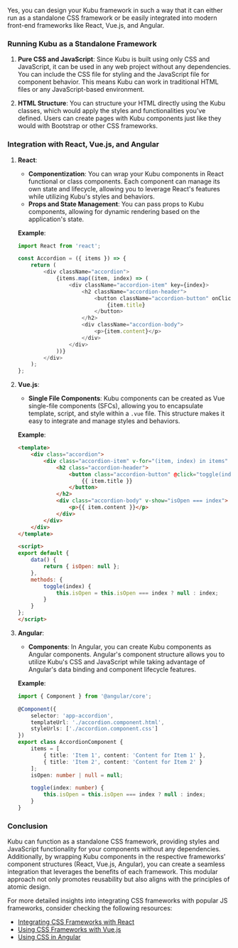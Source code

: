 Yes, you can design your Kubu framework in such a way that it can either run as a standalone CSS framework or be easily integrated into modern front-end frameworks like React, Vue.js, and Angular.

### Running Kubu as a Standalone Framework

1. **Pure CSS and JavaScript**: Since Kubu is built using only CSS and JavaScript, it can be used in any web project without any dependencies. You can include the CSS file for styling and the JavaScript file for component behavior. This means Kubu can work in traditional HTML files or any JavaScript-based environment.

2. **HTML Structure**: You can structure your HTML directly using the Kubu classes, which would apply the styles and functionalities you’ve defined. Users can create pages with Kubu components just like they would with Bootstrap or other CSS frameworks.

### Integration with React, Vue.js, and Angular

1. **React**:
   - **Componentization**: You can wrap your Kubu components in React functional or class components. Each component can manage its own state and lifecycle, allowing you to leverage React's features while utilizing Kubu's styles and behaviors.
   - **Props and State Management**: You can pass props to Kubu components, allowing for dynamic rendering based on the application's state.

   **Example**:
   ```javascript
   import React from 'react';

   const Accordion = ({ items }) => {
       return (
           <div className="accordion">
               {items.map((item, index) => (
                   <div className="accordion-item" key={index}>
                       <h2 className="accordion-header">
                           <button className="accordion-button" onClick={() => toggleAccordion(index)}>
                               {item.title}
                           </button>
                       </h2>
                       <div className="accordion-body">
                           <p>{item.content}</p>
                       </div>
                   </div>
               ))}
           </div>
       );
   };
   ```

2. **Vue.js**:
   - **Single File Components**: Kubu components can be created as Vue single-file components (SFCs), allowing you to encapsulate template, script, and style within a `.vue` file. This structure makes it easy to integrate and manage styles and behaviors.
   
   **Example**:
   ```html
   <template>
       <div class="accordion">
           <div class="accordion-item" v-for="(item, index) in items" :key="index">
               <h2 class="accordion-header">
                   <button class="accordion-button" @click="toggle(index)">
                       {{ item.title }}
                   </button>
               </h2>
               <div class="accordion-body" v-show="isOpen === index">
                   <p>{{ item.content }}</p>
               </div>
           </div>
       </div>
   </template>

   <script>
   export default {
       data() {
           return { isOpen: null };
       },
       methods: {
           toggle(index) {
               this.isOpen = this.isOpen === index ? null : index;
           }
       }
   };
   </script>
   ```

3. **Angular**:
   - **Components**: In Angular, you can create Kubu components as Angular components. Angular's component structure allows you to utilize Kubu's CSS and JavaScript while taking advantage of Angular's data binding and component lifecycle features.

   **Example**:
   ```typescript
   import { Component } from '@angular/core';

   @Component({
       selector: 'app-accordion',
       templateUrl: './accordion.component.html',
       styleUrls: ['./accordion.component.css']
   })
   export class AccordionComponent {
       items = [
           { title: 'Item 1', content: 'Content for Item 1' },
           { title: 'Item 2', content: 'Content for Item 2' }
       ];
       isOpen: number | null = null;

       toggle(index: number) {
           this.isOpen = this.isOpen === index ? null : index;
       }
   }
   ```

### Conclusion

Kubu can function as a standalone CSS framework, providing styles and JavaScript functionality for your components without any dependencies. Additionally, by wrapping Kubu components in the respective frameworks’ component structures (React, Vue.js, Angular), you can create a seamless integration that leverages the benefits of each framework. This modular approach not only promotes reusability but also aligns with the principles of atomic design.

For more detailed insights into integrating CSS frameworks with popular JS frameworks, consider checking the following resources:
- [Integrating CSS Frameworks with React](https://reactjs.org/docs/faq-structure.html)
- [Using CSS Frameworks with Vue.js](https://vuejs.org/v2/cookbook/using-a-css-framework.html)
- [Using CSS in Angular](https://angular.io/guide/component-styles)